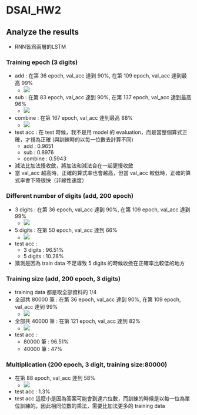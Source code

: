 # DSAI_HW2
## Analyze the results
* RNN皆爲兩層的LSTM
### Training epoch (3 digits)
* add : 在第 36 epoch, val_acc 達到 90%, 在第 109 epoch, val_acc 達到最高 99%
  * ![](https://imgur.com/okX0NZB.png)
* sub : 在第 83 epoch, val_acc 達到 90%, 在第 137 epoch, val_acc 達到最高 96%
  * ![](https://imgur.com/rTIr7hp.png)
* combine : 在第 167 epoch, val_acc 達到最高 88%
  * ![](https://imgur.com/lqYTezh.png)
* test acc : 在 test 時候，我不是用 model 的 evaluation，而是當整個算式正確，才視為正確 (與訓練時的以每一位數去計算不同)
  * add : 0.9651
  * sub : 0.8976								
  * combine : 0.5943
* 減法比加法慢收斂，將加法和減法合在一起更慢收斂
* 當 val_acc 越高時，正確的算式率也會越高，但當 val_acc 較低時，正確的算式率會下降很快（非線性速度）

### Different number of digits (add, 200 epoch)
* 3 digits : 在第 36 epoch, val_acc 達到 90%, 在第 109 epoch, val_acc 達到 99%
  * ![](https://imgur.com/okX0NZB.png)
* 5 digits : 在第 50 epoch, val_acc 達到 66%
  * ![](https://imgur.com/EZg2tc9.png)
* test acc : 
  * 3 digits : 96.51%
  * 5 digits : 10.28%
* 猜測是因為 train data 不足導致 5 digits 的時候收斂在正確率比較低的地方
  
### Training size (add, 200 epoch, 3 digits)
* training data 都是取全部資料的 1/4
* 全部共 80000 筆 :  在第 36 epoch, val_acc 達到 90%, 在第 109 epoch, val_acc 達到 99%
  * ![](https://imgur.com/okX0NZB.png)
* 全部共 40000 筆 : 在第 121 epoch, val_acc 達到 82%
  * ![](https://imgur.com/6fIMp3V.png)
* test acc : 
  * 80000 筆 : 96.51%
  * 40000 筆 : 47%
  
### Multiplication (200 epoch, 3 digit, training size:80000)
* 在第 88 epoch, val_acc 達到 58%
  * ![](https://imgur.com/Y9mADke.png)
* test acc : 1.3%
* test acc 這麼小是因為答案可能會到達六位數，而訓練的時候是以每一位為單位訓練的。因此相同位數的乘法，需要比加法更多的 training data


  
  
